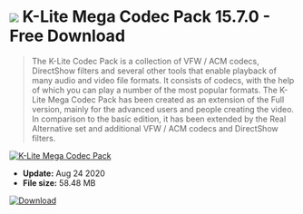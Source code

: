 # ![](https://cdn.softexe.net/static/icon/6/k-lite-mega-codec-pack-8471.png) K-Lite Mega Codec Pack 15.7.0 - Free Download

> The K-Lite Codec Pack is a collection of VFW / ACM codecs, DirectShow filters and several other tools that enable playback of many audio and video file formats. It consists of codecs, with the help of which you can play a number of the most popular formats. The K-Lite Mega Codec Pack has been created as an extension of the Full version, mainly for the advanced users and people creating the video. In comparison to the basic edition, it has been extended by the Real Alternative set and additional VFW / ACM codecs and DirectShow filters.

[![K-Lite Mega Codec Pack](https://gallery.dpcdn.pl/imgc/Tools/1648/g_-_420x350_1.5_-_x20110113150438_00.jpg)](https://softexe.net/win/multimedia/codecs/k-lite-mega-codec-pack:hdgp.html)




- **Update:** Aug 24 2020
- **File size:** 58.48 MB

[![Download](https://cdn.softexe.net/static/img/download.png)](https://softexe.net/win/multimedia/codecs/k-lite-mega-codec-pack:hdgp.html)

